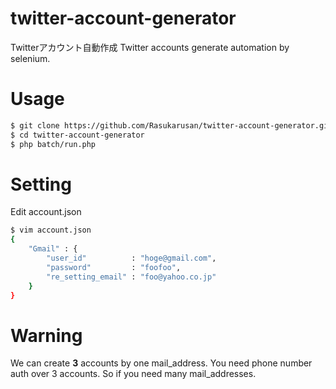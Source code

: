 # twitter-account-generator
Twitterアカウント自動作成
Twitter accounts generate automation by selenium.

# Usage

```sh
$ git clone https://github.com/Rasukarusan/twitter-account-generator.git
$ cd twitter-account-generator
$ php batch/run.php
```

# Setting

Edit account.json
```sh
$ vim account.json
{
    "Gmail" : {
        "user_id"          : "hoge@gmail.com",
        "password"         : "foofoo",
        "re_setting_email" : "foo@yahoo.co.jp"
    }
}
```

# Warning 

We can create **3** accounts by one mail_address. You need phone number auth over 3 accounts. 
So if you need many mail_addresses.
